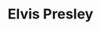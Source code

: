 ---
title: "Elvis Presley"
hashtag: "elvis-presley"
tags:
  - King of Rock and Roll
  - Singer
  - Musician
  - Actor
  - Human Being
---